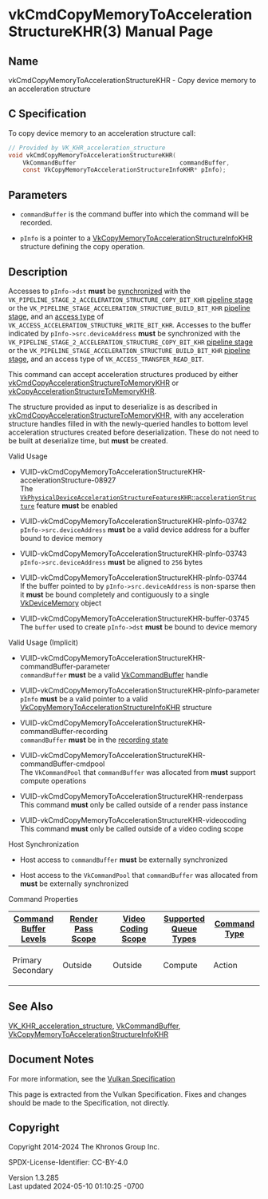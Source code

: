 # vkCmdCopyMemoryToAccelerationStructureKHR(3) Manual Page

## Name

vkCmdCopyMemoryToAccelerationStructureKHR - Copy device memory to an
acceleration structure



## <a href="#_c_specification" class="anchor"></a>C Specification

To copy device memory to an acceleration structure call:

``` c
// Provided by VK_KHR_acceleration_structure
void vkCmdCopyMemoryToAccelerationStructureKHR(
    VkCommandBuffer                             commandBuffer,
    const VkCopyMemoryToAccelerationStructureInfoKHR* pInfo);
```

## <a href="#_parameters" class="anchor"></a>Parameters

- `commandBuffer` is the command buffer into which the command will be
  recorded.

- `pInfo` is a pointer to a
  [VkCopyMemoryToAccelerationStructureInfoKHR](https://registry.khronos.org/vulkan/specs/1.3-extensions/man/html/VkCopyMemoryToAccelerationStructureInfoKHR.html)
  structure defining the copy operation.

## <a href="#_description" class="anchor"></a>Description

Accesses to `pInfo->dst` **must** be <a
href="https://registry.khronos.org/vulkan/specs/1.3-extensions/html/vkspec.html#synchronization-dependencies"
target="_blank" rel="noopener">synchronized</a> with the
`VK_PIPELINE_STAGE_2_ACCELERATION_STRUCTURE_COPY_BIT_KHR` <a
href="https://registry.khronos.org/vulkan/specs/1.3-extensions/html/vkspec.html#synchronization-pipeline-stages"
target="_blank" rel="noopener">pipeline stage</a> or the
`VK_PIPELINE_STAGE_ACCELERATION_STRUCTURE_BUILD_BIT_KHR` <a
href="https://registry.khronos.org/vulkan/specs/1.3-extensions/html/vkspec.html#synchronization-pipeline-stages"
target="_blank" rel="noopener">pipeline stage</a>, and an <a
href="https://registry.khronos.org/vulkan/specs/1.3-extensions/html/vkspec.html#synchronization-access-types"
target="_blank" rel="noopener">access type</a> of
`VK_ACCESS_ACCELERATION_STRUCTURE_WRITE_BIT_KHR`. Accesses to the buffer
indicated by `pInfo->src.deviceAddress` **must** be synchronized with
the `VK_PIPELINE_STAGE_2_ACCELERATION_STRUCTURE_COPY_BIT_KHR` <a
href="https://registry.khronos.org/vulkan/specs/1.3-extensions/html/vkspec.html#synchronization-pipeline-stages"
target="_blank" rel="noopener">pipeline stage</a> or the
`VK_PIPELINE_STAGE_ACCELERATION_STRUCTURE_BUILD_BIT_KHR` <a
href="https://registry.khronos.org/vulkan/specs/1.3-extensions/html/vkspec.html#synchronization-pipeline-stages"
target="_blank" rel="noopener">pipeline stage</a>, and an access type of
`VK_ACCESS_TRANSFER_READ_BIT`.

This command can accept acceleration structures produced by either
[vkCmdCopyAccelerationStructureToMemoryKHR](https://registry.khronos.org/vulkan/specs/1.3-extensions/man/html/vkCmdCopyAccelerationStructureToMemoryKHR.html)
or
[vkCopyAccelerationStructureToMemoryKHR](https://registry.khronos.org/vulkan/specs/1.3-extensions/man/html/vkCopyAccelerationStructureToMemoryKHR.html).

The structure provided as input to deserialize is as described in
[vkCmdCopyAccelerationStructureToMemoryKHR](https://registry.khronos.org/vulkan/specs/1.3-extensions/man/html/vkCmdCopyAccelerationStructureToMemoryKHR.html),
with any acceleration structure handles filled in with the newly-queried
handles to bottom level acceleration structures created before
deserialization. These do not need to be built at deserialize time, but
**must** be created.

Valid Usage

- <a
  href="#VUID-vkCmdCopyMemoryToAccelerationStructureKHR-accelerationStructure-08927"
  id="VUID-vkCmdCopyMemoryToAccelerationStructureKHR-accelerationStructure-08927"></a>
  VUID-vkCmdCopyMemoryToAccelerationStructureKHR-accelerationStructure-08927  
  The <a
  href="https://registry.khronos.org/vulkan/specs/1.3-extensions/html/vkspec.html#features-accelerationStructure"
  target="_blank"
  rel="noopener"><code>VkPhysicalDeviceAccelerationStructureFeaturesKHR</code>::<code>accelerationStructure</code></a>
  feature **must** be enabled

- <a href="#VUID-vkCmdCopyMemoryToAccelerationStructureKHR-pInfo-03742"
  id="VUID-vkCmdCopyMemoryToAccelerationStructureKHR-pInfo-03742"></a>
  VUID-vkCmdCopyMemoryToAccelerationStructureKHR-pInfo-03742  
  `pInfo->src.deviceAddress` **must** be a valid device address for a
  buffer bound to device memory

- <a href="#VUID-vkCmdCopyMemoryToAccelerationStructureKHR-pInfo-03743"
  id="VUID-vkCmdCopyMemoryToAccelerationStructureKHR-pInfo-03743"></a>
  VUID-vkCmdCopyMemoryToAccelerationStructureKHR-pInfo-03743  
  `pInfo->src.deviceAddress` **must** be aligned to `256` bytes

- <a href="#VUID-vkCmdCopyMemoryToAccelerationStructureKHR-pInfo-03744"
  id="VUID-vkCmdCopyMemoryToAccelerationStructureKHR-pInfo-03744"></a>
  VUID-vkCmdCopyMemoryToAccelerationStructureKHR-pInfo-03744  
  If the buffer pointed to by `pInfo->src.deviceAddress` is non-sparse
  then it **must** be bound completely and contiguously to a single
  [VkDeviceMemory](https://registry.khronos.org/vulkan/specs/1.3-extensions/man/html/VkDeviceMemory.html) object

- <a href="#VUID-vkCmdCopyMemoryToAccelerationStructureKHR-buffer-03745"
  id="VUID-vkCmdCopyMemoryToAccelerationStructureKHR-buffer-03745"></a>
  VUID-vkCmdCopyMemoryToAccelerationStructureKHR-buffer-03745  
  The `buffer` used to create `pInfo->dst` **must** be bound to device
  memory

Valid Usage (Implicit)

- <a
  href="#VUID-vkCmdCopyMemoryToAccelerationStructureKHR-commandBuffer-parameter"
  id="VUID-vkCmdCopyMemoryToAccelerationStructureKHR-commandBuffer-parameter"></a>
  VUID-vkCmdCopyMemoryToAccelerationStructureKHR-commandBuffer-parameter  
  `commandBuffer` **must** be a valid
  [VkCommandBuffer](https://registry.khronos.org/vulkan/specs/1.3-extensions/man/html/VkCommandBuffer.html) handle

- <a
  href="#VUID-vkCmdCopyMemoryToAccelerationStructureKHR-pInfo-parameter"
  id="VUID-vkCmdCopyMemoryToAccelerationStructureKHR-pInfo-parameter"></a>
  VUID-vkCmdCopyMemoryToAccelerationStructureKHR-pInfo-parameter  
  `pInfo` **must** be a valid pointer to a valid
  [VkCopyMemoryToAccelerationStructureInfoKHR](https://registry.khronos.org/vulkan/specs/1.3-extensions/man/html/VkCopyMemoryToAccelerationStructureInfoKHR.html)
  structure

- <a
  href="#VUID-vkCmdCopyMemoryToAccelerationStructureKHR-commandBuffer-recording"
  id="VUID-vkCmdCopyMemoryToAccelerationStructureKHR-commandBuffer-recording"></a>
  VUID-vkCmdCopyMemoryToAccelerationStructureKHR-commandBuffer-recording  
  `commandBuffer` **must** be in the [recording
  state](#commandbuffers-lifecycle)

- <a
  href="#VUID-vkCmdCopyMemoryToAccelerationStructureKHR-commandBuffer-cmdpool"
  id="VUID-vkCmdCopyMemoryToAccelerationStructureKHR-commandBuffer-cmdpool"></a>
  VUID-vkCmdCopyMemoryToAccelerationStructureKHR-commandBuffer-cmdpool  
  The `VkCommandPool` that `commandBuffer` was allocated from **must**
  support compute operations

- <a href="#VUID-vkCmdCopyMemoryToAccelerationStructureKHR-renderpass"
  id="VUID-vkCmdCopyMemoryToAccelerationStructureKHR-renderpass"></a>
  VUID-vkCmdCopyMemoryToAccelerationStructureKHR-renderpass  
  This command **must** only be called outside of a render pass instance

- <a href="#VUID-vkCmdCopyMemoryToAccelerationStructureKHR-videocoding"
  id="VUID-vkCmdCopyMemoryToAccelerationStructureKHR-videocoding"></a>
  VUID-vkCmdCopyMemoryToAccelerationStructureKHR-videocoding  
  This command **must** only be called outside of a video coding scope

Host Synchronization

- Host access to `commandBuffer` **must** be externally synchronized

- Host access to the `VkCommandPool` that `commandBuffer` was allocated
  from **must** be externally synchronized

Command Properties

<table class="tableblock frame-all grid-all stretch">
<colgroup>
<col style="width: 20%" />
<col style="width: 20%" />
<col style="width: 20%" />
<col style="width: 20%" />
<col style="width: 20%" />
</colgroup>
<thead>
<tr class="header">
<th class="tableblock halign-left valign-top"><a
href="#VkCommandBufferLevel">Command Buffer Levels</a></th>
<th class="tableblock halign-left valign-top"><a
href="#vkCmdBeginRenderPass">Render Pass Scope</a></th>
<th class="tableblock halign-left valign-top"><a
href="#vkCmdBeginVideoCodingKHR">Video Coding Scope</a></th>
<th class="tableblock halign-left valign-top"><a
href="#VkQueueFlagBits">Supported Queue Types</a></th>
<th class="tableblock halign-left valign-top"><a
href="#fundamentals-queueoperation-command-types">Command Type</a></th>
</tr>
</thead>
<tbody>
<tr class="odd">
<td class="tableblock halign-left valign-top"><p>Primary<br />
Secondary</p></td>
<td class="tableblock halign-left valign-top"><p>Outside</p></td>
<td class="tableblock halign-left valign-top"><p>Outside</p></td>
<td class="tableblock halign-left valign-top"><p>Compute</p></td>
<td class="tableblock halign-left valign-top"><p>Action</p></td>
</tr>
</tbody>
</table>

## <a href="#_see_also" class="anchor"></a>See Also

[VK_KHR_acceleration_structure](https://registry.khronos.org/vulkan/specs/1.3-extensions/man/html/VK_KHR_acceleration_structure.html),
[VkCommandBuffer](https://registry.khronos.org/vulkan/specs/1.3-extensions/man/html/VkCommandBuffer.html),
[VkCopyMemoryToAccelerationStructureInfoKHR](https://registry.khronos.org/vulkan/specs/1.3-extensions/man/html/VkCopyMemoryToAccelerationStructureInfoKHR.html)

## <a href="#_document_notes" class="anchor"></a>Document Notes

For more information, see the <a
href="https://registry.khronos.org/vulkan/specs/1.3-extensions/html/vkspec.html#vkCmdCopyMemoryToAccelerationStructureKHR"
target="_blank" rel="noopener">Vulkan Specification</a>

This page is extracted from the Vulkan Specification. Fixes and changes
should be made to the Specification, not directly.

## <a href="#_copyright" class="anchor"></a>Copyright

Copyright 2014-2024 The Khronos Group Inc.

SPDX-License-Identifier: CC-BY-4.0

Version 1.3.285  
Last updated 2024-05-10 01:10:25 -0700
